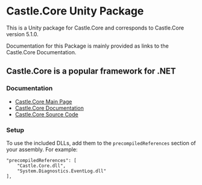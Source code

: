 # Castle.Core Unity Package

This is a Unity package for Castle.Core and corresponds to Castle.Core version 5.1.0.

Documentation for this Package is mainly provided as links to the Castle.Core Documentation.

## Castle.Core is a popular framework for .NET

### Documentation

* [Castle.Core Main Page](http://www.castleproject.org/)
* [Castle.Core Documentation](https://github.com/castleproject/Core/blob/master/docs/README.md)
* [Castle.Core Source Code](https://github.com/castleproject/Core)

### Setup

To use the included DLLs, add them to the `precompiledReferences` section of your assembly. For example:

```
"precompiledReferences": [
    "Castle.Core.dll",
    "System.Diagnostics.EventLog.dll"
],
```
